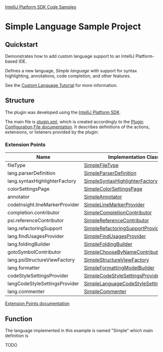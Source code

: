 [IntelliJ Platform SDK Code Samples](../README.md)

# Simple Language Sample Project

## Quickstart

Demonstrates how to add custom language support to an IntelliJ Platform-based IDE.

Defines a new language, _Simple language_ with support for syntax highlighting, annotations, code completion, and other
features.

See the [Custom Language Tutorial][docs_custom_language_support_tutorial] for more information.
      
## Structure

The plugin was developed using the [IntelliJ Platform SDK][docs_sdk].

The main file is [plugin.xml][plugin.xml], which is created accordingly to the [Plugin Configuration File documentation][docs_pluginxml].
It describes definitions of the actions, extensions, or listeners provided by the plugin:

### Extension Points

| Name | Implementation Class | Interface |
| ---- | -------------------- | --------- |
| fileType | [SimpleFileType][fileType_implementation] | [LanguageFileType][fileType_interface] |
| lang.parserDefinition | [SimpleParserDefinition][parserDefinition_implementation] | [ParserDefinition][parserDefinition_interface] |
| lang.syntaxHighlighterFactory | [SimpleSyntaxHighlighterFactory][syntaxHighlighterFactory_implementation] | [SyntaxHighlighterFactory][syntaxHighlighterFactory_interface] |
| colorSettingsPage | [SimpleColorSettingsPage][colorSettingsPage_implementation] | [ColorSettingsPage][colorSettingsPage_interface] |
| annotator | [SimpleAnnotator][annotator_implementation] | [Annotator][annotator_interface] |
| codeInsight.lineMarkerProvider | [SimpleLineMarkerProvider][lineMarkerProvider_implementation] | [RelatedItemLineMarkerProvider][lineMarkerProvider_interface] |
| completion.contributor | [SimpleCompletionContributor][contributor_implementation] | [CompletionContributor][contributor_interface] |
| psi.referenceContributor | [SimpleReferenceContributor][referenceContributor_implementation] | [PsiReferenceContributor][referenceContributor_interface] |
| lang.refactoringSupport | [SimpleRefactoringSupportProvider][refactoringSupport_implementation] | [RefactoringSupportProvider][refactoringSupport_interface] |
| lang.findUsagesProvider | [SimpleFindUsagesProvider][findUsagesProvider_implementation] | [FindUsagesProvider][findUsagesProvider_interface] |
| lang.foldingBuilder | [SimpleFoldingBuilder][foldingBuilder_implementation] | [FoldingBuilderEx][foldingBuilder_interface] |
| gotoSymbolContributor | [SimpleChooseByNameContributor][gotoSymbolContributor_implementation] | [ChooseByNameContributor][gotoSymbolContributor_interface] |
| lang.psiStructureViewFactory | [SimpleStructureViewFactory][psiStructureViewFactory_implementation] | [PsiStructureViewFactory][psiStructureViewFactory_interface] |
| lang.formatter | [SimpleFormattingModelBuilder][formatter_implementation] | [FormattingModelBuilder][formatter_interface] |
| codeStyleSettingsProvider | [SimpleCodeStyleSettingsProvider][codeStyleSettingsProvider_implementation] | [CodeStyleSettingsProvider][codeStyleSettingsProvider_interface] |
| langCodeStyleSettingsProvider | [SimpleLanguageCodeStyleSettingsProvider][langCodeStyleSettingsProvider_implementation] | [LanguageCodeStyleSettingsProvider][langCodeStyleSettingsProvider_interface] |
| lang.commenter | [SimpleCommenter][commenter_implementation] | [Commenter][commenter_interface] |

[Extension Points documentation][docs_ep]

## Function

The language implemented in this example is named "Simple" which main definition is 

TODO

[plugin.xml]: ./src/main/resources/META-INF/plugin.xml
[docs_custom_language_support_tutorial]: https://www.jetbrains.org/intellij/sdk/docs/tutorials/custom_language_support_tutorial.html
[docs_pluginxml]: https://www.jetbrains.org/intellij/sdk/docs/basics/plugin_structure/plugin_configuration_file.html
[docs_sdk]: https://www.jetbrains.org/intellij/sdk/docs/intro/about.html
[docs_ep]: https://www.jetbrains.org/intellij/sdk/docs/basics/plugin_structure/plugin_extension_points.html
[docs_run]: https://www.jetbrains.org/intellij/sdk/docs/tutorials/build_system/prerequisites.html#running-a-simple-gradle-based-intellij-platform-plugin

[fileType_implementation]: ./src/main/java/org/intellij/sdk/treeStructureProvider/SimpleFileType.java
[fileType_interface]: https://github.com/JetBrains/intellij-community/blob/master/platform/core-api/src/com/intellij/openapi/fileTypes/LanguageFileType.java
[parserDefinition_implementation]: ./src/main/java/org/intellij/sdk/treeStructureProvider/SimpleParserDefinition.java
[parserDefinition_interface]: https://github.com/JetBrains/intellij-community/blob/master/platform/core-api/src/com/intellij/lang/ParserDefinition.java
[syntaxHighlighterFactory_implementation]: ./src/main/java/org/intellij/sdk/treeStructureProvider/SimpleSyntaxHighlighterFactory.java
[syntaxHighlighterFactory_interface]: https://github.com/JetBrains/intellij-community/blob/master/platform/editor-ui-api/src/com/intellij/openapi/fileTypes/SyntaxHighlighterFactory.java
[colorSettingsPage_implementation]: ./src/main/java/org/intellij/sdk/treeStructureProvider/SimpleColorSettingsPage.java
[colorSettingsPage_interface]: https://github.com/JetBrains/intellij-community/blob/master/platform/platform-api/src/com/intellij/openapi/options/colors/ColorSettingsPage.java
[annotator_implementation]: ./src/main/java/org/intellij/sdk/treeStructureProvider/SimpleAnnotator.java
[annotator_interface]: https://github.com/JetBrains/intellij-community/blob/master/platform/analysis-api/src/com/intellij/lang/annotation/Annotator.java
[lineMarkerProvider_implementation]: ./src/main/java/org/intellij/sdk/treeStructureProvider/SimpleLineMarkerProvider.java
[lineMarkerProvider_interface]: https://github.com/JetBrains/intellij-community/blob/master/platform/lang-api/src/com/intellij/codeInsight/daemon/RelatedItemLineMarkerProvider.java
[contributor_implementation]: ./src/main/java/org/intellij/sdk/treeStructureProvider/SimpleCompletionContributor.java
[contributor_interface]: https://github.com/JetBrains/intellij-community/blob/master/platform/analysis-api/src/com/intellij/codeInsight/completion/CompletionContributor.java
[referenceContributor_implementation]: ./src/main/java/org/intellij/sdk/treeStructureProvider/SimpleReferenceContributor.java
[referenceContributor_interface]: https://github.com/JetBrains/intellij-community/blob/master/platform/core-api/src/com/intellij/psi/PsiReferenceContributor.java
[refactoringSupport_implementation]: ./src/main/java/org/intellij/sdk/treeStructureProvider/SimpleRefactoringSupportProvider.java
[refactoringSupport_interface]: https://github.com/JetBrains/intellij-community/blob/master/platform/lang-api/src/com/intellij/lang/refactoring/RefactoringSupportProvider.java
[findUsagesProvider_implementation]: ./src/main/java/org/intellij/sdk/treeStructureProvider/SimpleFindUsagesProvider.java
[findUsagesProvider_interface]: https://github.com/JetBrains/intellij-community/blob/master/platform/indexing-api/src/com/intellij/lang/findUsages/FindUsagesProvider.java
[foldingBuilder_implementation]: ./src/main/java/org/intellij/sdk/treeStructureProvider/SimpleFoldingBuilder.java
[foldingBuilder_interface]: https://github.com/JetBrains/intellij-community/blob/master/platform/core-api/src/com/intellij/lang/folding/FoldingBuilderEx.java
[gotoSymbolContributor_implementation]: ./src/main/java/org/intellij/sdk/treeStructureProvider/SimpleChooseByNameContributor.java
[gotoSymbolContributor_interface]: https://github.com/JetBrains/intellij-community/blob/master/platform/lang-api/src/com/intellij/navigation/ChooseByNameContributor.java
[psiStructureViewFactory_implementation]: ./src/main/java/org/intellij/sdk/treeStructureProvider/SimpleStructureViewFactory.java
[psiStructureViewFactory_interface]: https://github.com/JetBrains/intellij-community/blob/master/platform/editor-ui-api/src/com/intellij/lang/PsiStructureViewFactory.java
[formatter_implementation]: ./src/main/java/org/intellij/sdk/treeStructureProvider/SimpleFormattingModelBuilder.java
[formatter_interface]: https://github.com/JetBrains/intellij-community/blob/master/platform/lang-api/src/com/intellij/formatting/FormattingModelBuilder.java
[codeStyleSettingsProvider_implementation]: ./src/main/java/org/intellij/sdk/treeStructureProvider/SimpleCodeStyleSettingsProvider.java
[codeStyleSettingsProvider_interface]: https://github.com/JetBrains/intellij-community/blob/master/platform/lang-api/src/com/intellij/psi/codeStyle/CodeStyleSettingsProvider.java
[langCodeStyleSettingsProvider_implementation]: ./src/main/java/org/intellij/sdk/treeStructureProvider/SimpleLanguageCodeStyleSettingsProvider.java
[langCodeStyleSettingsProvider_interface]: https://github.com/JetBrains/intellij-community/blob/master/platform/lang-api/src/com/intellij/psi/codeStyle/LanguageCodeStyleSettingsProvider.java
[commenter_implementation]: ./src/main/java/org/intellij/sdk/treeStructureProvider/SimpleCommenter.java
[commenter_interface]: https://github.com/JetBrains/intellij-community/blob/master/platform/core-api/src/com/intellij/lang/Commenter.java
